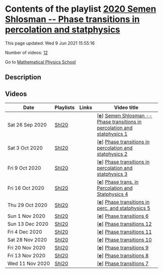 # Contents of the playlist [2020 Semen Shlosman -- Phase transitions in percolation and statphysics](https://www.youtube.com/playlist?list=PLLGkFbxve672jbDwYkB6W8MczUfSF9FdJ)

This page updated: Wed 9 Jun 2021 15:55:16

Number of videos: [12](#videos)

Go to [Mathematical Physics School](../README.md)

## Description



## Videos

|Date|Playlists|Links|Video title|
|---|---|---|---|
| Sat&nbsp;26&nbsp;Sep&nbsp;2020 | [Shl20](../playlists/Shl20 "2020 Semen Shlosman -- Phase transitions in percolation and statphysics") |  | [[**e**](https://studio.youtube.com/video/VI_C4QD06rI/edit "Edit")] [Semen Shlosman -- Phase transitions in percolation and statphysics 1](https://www.youtube.com/watch?v=VI_C4QD06rI&list=PLLGkFbxve672jbDwYkB6W8MczUfSF9FdJ "The first lecture on percolation. Definitions. No percolation for small p. Onset of percolation for p close to 1.") |
| Sat&nbsp;3&nbsp;Oct&nbsp;2020 | [Shl20](../playlists/Shl20 "2020 Semen Shlosman -- Phase transitions in percolation and statphysics") |  | [[**e**](https://studio.youtube.com/video/kNyzZ4bb4mc/edit "Edit")] [Phase transitions in percolation and statphysics 2](https://www.youtube.com/watch?v=kNyzZ4bb4mc&list=PLLGkFbxve672jbDwYkB6W8MczUfSF9FdJ "Coupling = склейка разных вероятностных распределений.&#013;Возрастающие события.") |
| Fri&nbsp;9&nbsp;Oct&nbsp;2020 | [Shl20](../playlists/Shl20 "2020 Semen Shlosman -- Phase transitions in percolation and statphysics") |  | [[**e**](https://studio.youtube.com/video/TiQhoRqvICY/edit "Edit")] [Phase transitions in percolation and statphysics 3](https://www.youtube.com/watch?v=TiQhoRqvICY&list=PLLGkFbxve672jbDwYkB6W8MczUfSF9FdJ "Доказательство того, что вероятность возникновения бесконечного кластера равна нулю или единице. Просачивание на деревьях и на плоскости Лобачевского: бесконечно много бесконечных кластеров.&#013;&#013;Бонус: расстояние Канторовича.") |
| Fri&nbsp;16&nbsp;Oct&nbsp;2020 | [Shl20](../playlists/Shl20 "2020 Semen Shlosman -- Phase transitions in percolation and statphysics") |  | [[**e**](https://studio.youtube.com/video/0EWjcyjup4M/edit "Edit")] [Phase trans. in Percolation and Statphysics 4](https://www.youtube.com/watch?v=0EWjcyjup4M&list=PLLGkFbxve672jbDwYkB6W8MczUfSF9FdJ "Конструктивное  описание области отсутствия перколяции. Тождество Маргулиса-Руссо и pivotal edges") |
| Thu&nbsp;29&nbsp;Oct&nbsp;2020 | [Shl20](../playlists/Shl20 "2020 Semen Shlosman -- Phase transitions in percolation and statphysics") |  | [[**e**](https://studio.youtube.com/video/sgP-IXHPZ_I/edit "Edit")] [Phase transitions in perc. and statphysics 5](https://www.youtube.com/watch?v=sgP-IXHPZ_I&list=PLLGkFbxve672jbDwYkB6W8MczUfSF9FdJ "Конструктивность просачивания, окончание.") |
| Sun&nbsp;1&nbsp;Nov&nbsp;2020 | [Shl20](../playlists/Shl20 "2020 Semen Shlosman -- Phase transitions in percolation and statphysics") |  | [[**e**](https://studio.youtube.com/video/LWpNU1UFS0I/edit "Edit")] [Phase transitions 6](https://www.youtube.com/watch?v=LWpNU1UFS0I&list=PLLGkFbxve672jbDwYkB6W8MczUfSF9FdJ "Теорема Кестена: p&#95;cr (размерность 2D) = 1/2") |
| Sun&nbsp;13&nbsp;Dec&nbsp;2020 | [Shl20](../playlists/Shl20 "2020 Semen Shlosman -- Phase transitions in percolation and statphysics") |  | [[**e**](https://studio.youtube.com/video/mW96lKrFsRc/edit "Edit")] [Phase transitions 12](https://www.youtube.com/watch?v=mW96lKrFsRc&list=PLLGkFbxve672jbDwYkB6W8MczUfSF9FdJ "Uniqueness, via coupling") |
| Fri&nbsp;4&nbsp;Dec&nbsp;2020 | [Shl20](../playlists/Shl20 "2020 Semen Shlosman -- Phase transitions in percolation and statphysics") |  | [[**e**](https://studio.youtube.com/video/Y3JEk8e2Uk0/edit "Edit")] [Phase transitions 11](https://www.youtube.com/watch?v=Y3JEk8e2Uk0&list=PLLGkFbxve672jbDwYkB6W8MczUfSF9FdJ "No phase transitions at high temperature") |
| Sat&nbsp;28&nbsp;Nov&nbsp;2020 | [Shl20](../playlists/Shl20 "2020 Semen Shlosman -- Phase transitions in percolation and statphysics") |  | [[**e**](https://studio.youtube.com/video/l7G60d1OtxU/edit "Edit")] [Phase transitions 10](https://www.youtube.com/watch?v=l7G60d1OtxU&list=PLLGkFbxve672jbDwYkB6W8MczUfSF9FdJ "Оценка Пайерлса") |
| Fri&nbsp;20&nbsp;Nov&nbsp;2020 | [Shl20](../playlists/Shl20 "2020 Semen Shlosman -- Phase transitions in percolation and statphysics") |  | [[**e**](https://studio.youtube.com/video/fOb-7TFWyWc/edit "Edit")] [Phase transitions 9](https://www.youtube.com/watch?v=fOb-7TFWyWc&list=PLLGkFbxve672jbDwYkB6W8MczUfSF9FdJ "Gibbs states 2") |
| Fri&nbsp;13&nbsp;Nov&nbsp;2020 | [Shl20](../playlists/Shl20 "2020 Semen Shlosman -- Phase transitions in percolation and statphysics") |  | [[**e**](https://studio.youtube.com/video/GSHqWFzIFy0/edit "Edit")] [Phase transitions 8](https://www.youtube.com/watch?v=GSHqWFzIFy0&list=PLLGkFbxve672jbDwYkB6W8MczUfSF9FdJ "Распределение Гиббса") |
| Wed&nbsp;11&nbsp;Nov&nbsp;2020 | [Shl20](../playlists/Shl20 "2020 Semen Shlosman -- Phase transitions in percolation and statphysics") |  | [[**e**](https://studio.youtube.com/video/qG6ob0RLt0c/edit "Edit")] [Phase transitions 7](https://www.youtube.com/watch?v=qG6ob0RLt0c&list=PLLGkFbxve672jbDwYkB6W8MczUfSF9FdJ "Теория Руссо-Симора-Уелша (RSW). &#013;Степенное убывание корреляций в критической точке.") |
